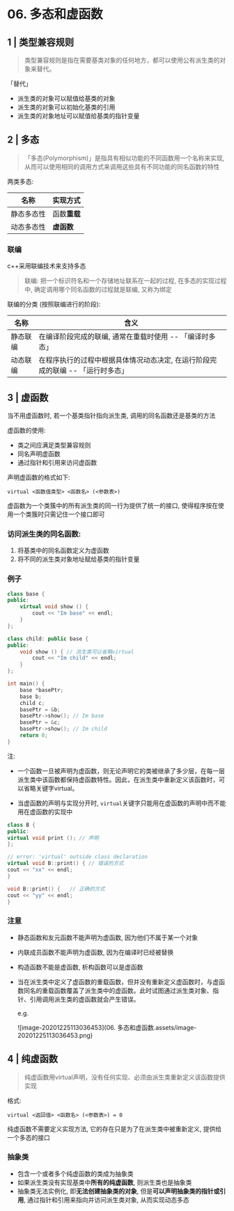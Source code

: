 # 06. 多态和虚函数

## 1 | 类型兼容规则

> 类型兼容规则是指在需要基类对象的任何地方，都可以使用公有派生类的对象来替代。

「替代」

- 派生类的对象可以赋值给基类的对象
- 派生类的对象可以初始化基类的引用
- 派生类的对象地址可以赋值给基类的指针变量

## 2 | 多态

> 「多态(Polymorphism)」是指具有相似功能的不同函数用一个名称来实现, 从而可以使用相同的调用方式来调用这些具有不同功能的同名函数的特性

两类多态:

| 名称       | 实现方式     |
| ---------- | ------------ |
| 静态多态性 | 函数**重载** |
| 动态多态性 | **虚函数**   |

### 联编

c++采用联编技术来支持多态

> 联编: 把一个标识符名和一个存储地址联系在一起的过程, 在多态的实现过程中, 确定调用哪个同名函数的过程就是联编, 又称为绑定

联编的分类 (按照联编进行的阶段):

| 名称     | 含义                                                         |
| -------- | ------------------------------------------------------------ |
| 静态联编 | 在编译阶段完成的联编, 通常在重载时使用 -- 「编译时多态」     |
| 动态联编 | 在程序执行的过程中根据具体情况动态决定, 在运行阶段完成的联编 -- 「运行时多态」 |

## 3 | 虚函数

当不用虚函数时, 若一个基类指针指向派生类, 调用的同名函数还是基类的方法

虚函数的使用:

- 类之间应满足类型兼容规则
- 同名声明虚函数
- 通过指针和引用来访问虚函数

声明虚函数的格式如下:

`virtual <函数值类型> <函数名> (<参数表>) `

虚函数为一个类簇中的所有派生类的同一行为提供了统一的接口, 使得程序按在使用一个类簇时只需记住一个接口即可

### 访问派生类的同名函数:

1. 将基类中的同名函数定义为虚函数
2. 将不同的派生类对象地址赋给基类的指针变量

### 例子

```cpp
class base {
public:
    virtual void show () {
        cout << "Im base" << endl;
    }
};

class child: public base {
public:
    void show () { // 派生类可以省略virtual
        cout << "Im child" << endl;
    }
};

int main() {
    base *basePtr;
    base b;
    child c;
    basePtr = &b;
    basePtr->show(); // Im base
    basePtr = &c;
    basePtr->show(); // Im child
    return 0;
}
```

注:

- 一个函数一旦被声明为虚函数，则无论声明它的类被继承了多少层，在每一层派生类中该函数都保持虚函数特性。因此，在派生类中重新定义该函数时，可以省略关键字virtual。

- 当虚函数的声明与实现分开时, `virtual`关键字只能用在虚函数的声明中而不能用在虚函数的实现中

```cpp
class B {
public:
virtual void print (); // 声明
};

// error: 'virtual' outside class declaration
virtual void B::print() { // 错误的方式
cout << "xx" << endl;
}

void B::print() {	// 正确的方式
cout << "yy" << endl;
}
```

### 注意

- 静态函数和友元函数不能声明为虚函数, 因为他们不属于某一个对象
- 内联成员函数不能声明为虚函数, 因为在编译时已经被替换
- 构造函数不能是虚函数, 析构函数可以是虚函数

- 当在派生类中定义了虚函数的重载函数，但并没有重新定义虚函数时，与虚函数同名的重载函数覆盖了派生类中的虚函数。此时试图通过派生类对象、指针、引用调用派生类的虚函数就会产生错误。

  e.g.

  ![image-20201225113036453](06. 多态和虚函数.assets/image-20201225113036453.png)

## 4 | 纯虚函数

> 纯虚函数用virtual声明，没有任何实现、必须由派生类重新定义该函数提供实现

格式: 

`virtual <返回值> <函数名> (<参数表>) = 0`

纯虚函数不需要定义实现方法, 它的存在只是为了在派生类中被重新定义, 提供给一个多态的接口

### 抽象类

- 包含一个或者多个纯虚函数的类成为抽象类
- 如果派生类没有实现基类中**所有的纯虚函数**, 则派生类也是抽象类
- 抽象类无法实例化, 即**无法创建抽象类的对象**, 但是**可以声明抽象类的指针或引用**, 通过指针和引用来指向并访问派生类对象, 从而实现动态多态



